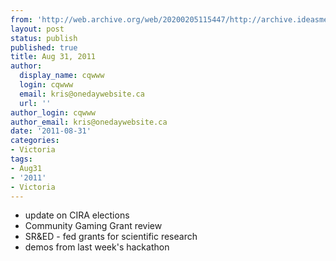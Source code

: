 ```yaml
---
from: 'http://web.archive.org/web/20200205115447/http://archive.ideasmeetings.org/wiki/Aug31,2011'
layout: post
status: publish
published: true
title: Aug 31, 2011
author:
  display_name: cqwww
  login: cqwww
  email: kris@onedaywebsite.ca
  url: ''
author_login: cqwww
author_email: kris@onedaywebsite.ca
date: '2011-08-31'
categories:
- Victoria
tags:
- Aug31
- '2011'
- Victoria
---
```


* update on CIRA elections
* Community Gaming Grant review
* SR&ED - fed grants for scientific research
* demos from last week's hackathon
